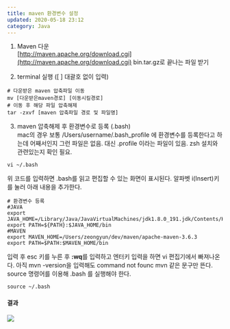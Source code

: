 ```yaml
---
title: maven 환경변수 설정
updated: 2020-05-18 23:12
category: Java
---
```

1. Maven 다운  
[http://maven.apache.org/download.cgi](http://maven.apache.org/download.cgi)
bin.tar.gz로 끝나는 파일 받기

2. terminal 실행 ([ ] 대괄호 없이 입력)  
```terminal
# 다운받은 maven 압축파일 이동
mv [다운받은maven경로] [이동시킬경로]
# 이동 후 해당 파일 압축해제
tar -zxvf [maven 압축파일 경로 및 파일명]
```
  
3. maven 압축해제 후 환경변수로 등록 (.bash)  
mac의 경우 보통 /Users/username/.bash_profile 에 환경변수를 등록한다고 하는데 어째서인지 그런 파일은 없음. 대신 .profile 이라는 파일이 있음. zsh 설치와 관련있는지 확인 필요.  
  
```terminal
vi ~/.bash
```
위 코드를 입력하면 .bash를 읽고 편집할 수 있는 화면이 표시된다.
알파벳 i(Insert)키를 눌러 아래 내용을 추가한다. 
  
```terminal
# 환경변수 등록
#JAVA
export JAVA_HOME=/Library/Java/JavaVirtualMachines/jdk1.8.0_191.jdk/Contents/Home
export PATH=${PATH}:$JAVA_HOME/bin
#MAVEN
export MAVEN_HOME=/Users/zeongyun/dev/maven/apache-maven-3.6.3
export PATH=$PATH:$MAVEN_HOME/bin
```

입력 후 esc 키를 누른 후  **:wq**를 입력하고 엔터키 입력을 하면 vi 편집기에서 빠져나온다. 아직 mvn -version을 입력해도 command not founc mvn 같은 문구만 뜬다. source 명령어를 이용해 .bash 를 
실행해야 한다.  
  
```terminal
source ~/.bash
```

#### 결과
<a href="https://raw.githubusercontent.com/rlawjddbs/rlawjddbs.github.io/master/_posts/imgs/0518/result.png" style="border-bottom:0;" target="_new">![](https://raw.githubusercontent.com/rlawjddbs/rlawjddbs.github.io/master/_posts/imgs/0518/result.png)</a>
